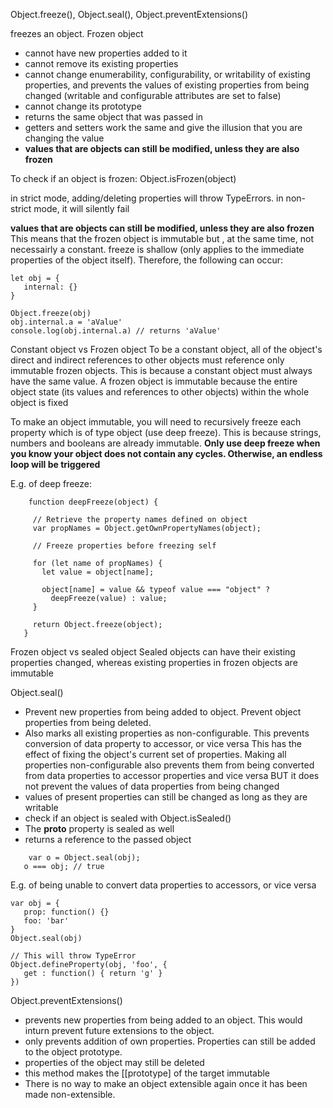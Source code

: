 Object.freeze(), Object.seal(), Object.preventExtensions()

freezes an object. Frozen object 
- cannot have new properties added to it
- cannot remove its existing properties
- cannot change enumerability, configurability, or writability of existing properties, and prevents the values of existing properties from being changed (writable and configurable attributes are set to false)
- cannot change its prototype 
- returns the same object that was passed in
- getters and setters work the same and give the illusion that you are changing the value
- **values that are objects can still be modified, unless they are also frozen**

To check if an object is frozen:
Object.isFrozen(object)

in strict mode, adding/deleting properties will throw TypeErrors.
in non-strict mode, it will silently fail

 **values that are objects can still be modified, unless they are also frozen**
 This means that the frozen object is immutable but , at the same time, not necessairly a constant. 
 freeze is shallow (only applies to the immediate properties of the object itself). Therefore, the following can occur:
 ```
 let obj = {
 	internal: {}
 }
 
 Object.freeze(obj)
 obj.internal.a = 'aValue'
 console.log(obj.internal.a) // returns 'aValue'
 ```
 
 Constant object vs Frozen object
 To be a constant object, all of the object's direct and indirect references to other objects must reference only immutable frozen objects. This is because a constant object must always have the same value.
 A frozen object is immutable because the entire object state (its values and references to other objects) within the whole object is fixed
 
 To make an object immutable, you will need to recursively freeze each property which is of type object (use deep freeze). This is because strings, numbers and booleans are already immutable. 
 **Only use deep freeze when you know your object does not contain any cycles. Otherwise, an endless loop will be triggered**
 
 E.g. of deep freeze:
 ```
     function deepFreeze(object) {
    
      // Retrieve the property names defined on object
      var propNames = Object.getOwnPropertyNames(object);
    
      // Freeze properties before freezing self
      
      for (let name of propNames) {
        let value = object[name];
    
        object[name] = value && typeof value === "object" ? 
          deepFreeze(value) : value;
      }
    
      return Object.freeze(object);
    }
 ```
 
 Frozen object vs sealed object
 Sealed objects can have their existing properties changed, whereas existing properties in frozen objects are immutable

 Object.seal()
 - Prevent new properties from being added to object. Prevent object properties from being deleted.
 - Also marks all existing properties as non-configurable. This prevents conversion of data property to accessor, or vice versa
This has the effect of fixing the object's current set of properties.
Making all properties non-configurable also prevents them from being converted from data properties to accessor properties and vice versa BUT
it does not prevent the values of data properties from being changed
 - values of present properties can still be changed as long as they are writable
 - check if an object is sealed with Object.isSealed()
 - The __proto__ property is sealed as well
 - returns a reference to the passed object
 ```
     var o = Object.seal(obj);
    o === obj; // true
 ```
 
 E.g. of being unable to convert data properties to accessors, or vice versa
 ```
 var obj = {
 	prop: function() {}
	foo: 'bar'
 }
 Object.seal(obj)
 
 // This will throw TypeError
 Object.defineProperty(obj, 'foo', {
 	get : function() { return 'g' }
 })
 ```
 
 
Object.preventExtensions()
- prevents new properties from being added to an object. This would inturn prevent future extensions to the object. 
- only prevents addition of own properties. Properties can still be added to the object prototype.
- properties of the object may still be deleted
- this method makes the [[prototype] of the target immutable
- There is no way to make an object extensible again once it has been made non-extensible.
